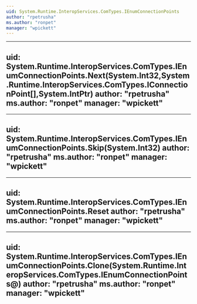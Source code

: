 ```yaml
---
uid: System.Runtime.InteropServices.ComTypes.IEnumConnectionPoints
author: "rpetrusha"
ms.author: "ronpet"
manager: "wpickett"
---
```


---
uid: System.Runtime.InteropServices.ComTypes.IEnumConnectionPoints.Next(System.Int32,System.Runtime.InteropServices.ComTypes.IConnectionPoint[],System.IntPtr)
author: "rpetrusha"
ms.author: "ronpet"
manager: "wpickett"
---

---
uid: System.Runtime.InteropServices.ComTypes.IEnumConnectionPoints.Skip(System.Int32)
author: "rpetrusha"
ms.author: "ronpet"
manager: "wpickett"
---

---
uid: System.Runtime.InteropServices.ComTypes.IEnumConnectionPoints.Reset
author: "rpetrusha"
ms.author: "ronpet"
manager: "wpickett"
---

---
uid: System.Runtime.InteropServices.ComTypes.IEnumConnectionPoints.Clone(System.Runtime.InteropServices.ComTypes.IEnumConnectionPoints@)
author: "rpetrusha"
ms.author: "ronpet"
manager: "wpickett"
---
